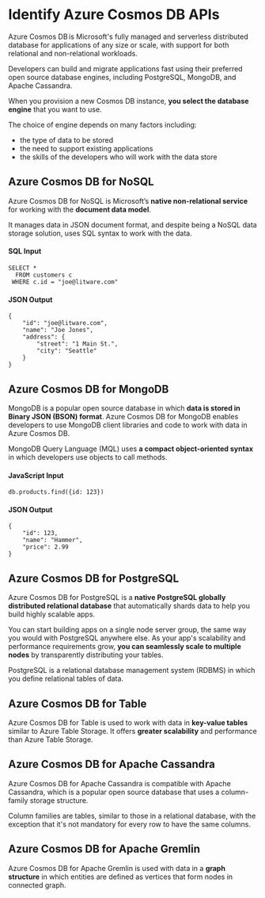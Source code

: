 # Identify Azure Cosmos DB APIs

Azure Cosmos DB is Microsoft's fully managed and serverless distributed database for applications of any size or scale, with support for both relational and non-relational workloads. 

Developers can build and migrate applications fast using their preferred open source database engines, including PostgreSQL, MongoDB, and Apache Cassandra. 

When you provision a new Cosmos DB instance, **you select the database engine** that you want to use. 

The choice of engine depends on many factors including:
- the type of data to be stored
- the need to support existing applications
- the skills of the developers who will work with the data store

## Azure Cosmos DB for NoSQL

Azure Cosmos DB for NoSQL is Microsoft’s **native non-relational service** for working with the **document data model**. 

It manages data in JSON document format, and despite being a NoSQL data storage solution, uses SQL syntax to work with the data.

#### SQL Input 

    SELECT *
      FROM customers c
     WHERE c.id = "joe@litware.com"

#### JSON Output

    {
        "id": "joe@litware.com",
        "name": "Joe Jones",
        "address": {
            "street": "1 Main St.",
            "city": "Seattle"
        }
    }

## Azure Cosmos DB for MongoDB

MongoDB is a popular open source database in which **data is stored in Binary JSON (BSON) format**. Azure Cosmos DB for MongoDB enables developers to use MongoDB client libraries and code to work with data in Azure Cosmos DB.

MongoDB Query Language (MQL) uses **a compact object-oriented syntax** in which developers use objects to call methods. 

#### JavaScript Input

    db.products.find({id: 123})

#### JSON Output 

    {
        "id": 123,
        "name": "Hammer",
        "price": 2.99
    }

## Azure Cosmos DB for PostgreSQL

Azure Cosmos DB for PostgreSQL is a **native PostgreSQL globally distributed relational database** that automatically shards data to help you build highly scalable apps. 

You can start building apps on a single node server group, the same way you would with PostgreSQL anywhere else. As your app's scalability and performance requirements grow, **you can seamlessly scale to multiple nodes** by transparently distributing your tables. 

PostgreSQL is a relational database management system (RDBMS) in which you define relational tables of data.

## Azure Cosmos DB for Table

Azure Cosmos DB for Table is used to work with data in **key-value tables** similar to Azure Table Storage. It offers **greater scalability** and performance than Azure Table Storage. 

## Azure Cosmos DB for Apache Cassandra

Azure Cosmos DB for Apache Cassandra is compatible with Apache Cassandra, which is a popular open source database that uses a column-family storage structure. 

Column families are tables, similar to those in a relational database, with the exception that it's not mandatory for every row to have the same columns.

## Azure Cosmos DB for Apache Gremlin

Azure Cosmos DB for Apache Gremlin is used with data in a **graph structure** in which entities are defined as vertices that form nodes in connected graph.